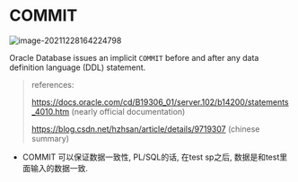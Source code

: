# COMMIT

![image-20211228164224798](C:\Users\duoduo.liu\AppData\Roaming\Typora\typora-user-images\image-20211228164224798.png)

Oracle Database issues an implicit `COMMIT` before and after any data definition language (DDL) statement.



> references: 
>
> https://docs.oracle.com/cd/B19306_01/server.102/b14200/statements_4010.htm (nearly official documentation)
>
> https://blog.csdn.net/hzhsan/article/details/9719307 (chinese summary)



- COMMIT 可以保证数据一致性, PL/SQL的话, 在test sp之后, 数据是和test里面输入的数据一致.
